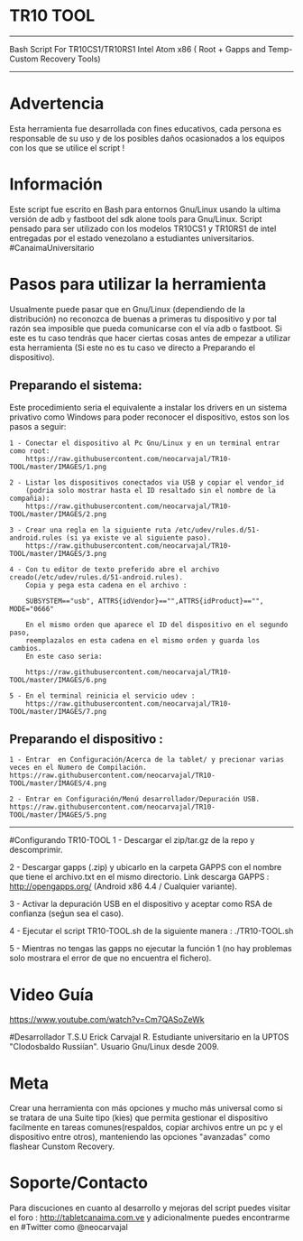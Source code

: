 # TR10 TOOL 
- - - - - - - - - - - - - - - - - - - - - - - - - - - - - - - - - - - - - - - - - - - - - - -
Bash Script For TR10CS1/TR10RS1 Intel Atom x86 ( Root + Gapps and Temp-Custom Recovery Tools) 
- - - - - - - - - - - - - - - - - - - - - - - - - - - - - - - - - - - - - - - - - - - - - - - -

# Advertencia
Esta herramienta fue desarrollada con fines educativos, cada persona es responsable de su uso y de los posibles daños ocasionados a los equipos con los que se utilice el script !

# Información
Este script fue escrito en Bash para entornos Gnu/Linux usando la ultima versión de adb y fastboot del sdk alone tools para Gnu/Linux. Script pensado para ser utilizado con los modelos TR10CS1 y TR10RS1 de intel entregadas por el estado venezolano a estudiantes universitarios. #CanaimaUniversitario

# Pasos para utilizar la herramienta	
Usualmente puede pasar que en Gnu/Linux (dependiendo de la distribución) no reconozca de buenas a primeras tu dispositivo y por tal razón sea imposible que pueda comunicarse con el vía adb o fastboot. Si este es tu caso tendrás que hacer ciertas cosas antes de empezar a utilizar esta herramienta (Si este no es tu caso ve directo a Preparando el dispositivo).

## Preparando el sistema:	

Este procedimiento seria el equivalente a instalar los drivers en un sistema privativo como Windows para poder reconocer el dispositivo, estos son los pasos a seguir:

	1 - Conectar el dispositivo al Pc Gnu/Linux y en un terminal entrar como root:
		https://raw.githubusercontent.com/neocarvajal/TR10-TOOL/master/IMAGES/1.png

    2 - Listar los dispositivos conectados via USB y copiar el vendor_id 
  		(podria solo mostrar hasta el ID resaltado sin el nombre de la compañia):
		https://raw.githubusercontent.com/neocarvajal/TR10-TOOL/master/IMAGES/2.png

	3 - Crear una regla en la siguiente ruta /etc/udev/rules.d/51-android.rules (si ya existe ve al siguiente paso).
		https://raw.githubusercontent.com/neocarvajal/TR10-TOOL/master/IMAGES/3.png

	4 - Con tu editor de texto preferido abre el archivo creado(/etc/udev/rules.d/51-android.rules).
		Copia y pega esta cadena en el archivo :
	
		SUBSYSTEM=="usb", ATTRS{idVendor}=="",ATTRS{idProduct}=="", MODE="0666"

  		En el mismo orden que aparece el ID del dispositivo en el segundo paso, 
  		reemplazalos en esta cadena en el mismo orden y guarda los cambios.
  		En este caso seria:

		https://raw.githubusercontent.com/neocarvajal/TR10-TOOL/master/IMAGES/6.png

	5 - En el terminal reinicia el servicio udev :
		https://raw.githubusercontent.com/neocarvajal/TR10-TOOL/master/IMAGES/7.png

## Preparando el dispositivo :	
	
	1 - Entrar  en Configuración/Acerca de la tablet/ y precionar varias veces en el Numero de Compilación.	
	https://raw.githubusercontent.com/neocarvajal/TR10-TOOL/master/IMAGES/4.png

	2 -	Entrar en Configuración/Menú desarrollador/Depuración USB.	
	https://raw.githubusercontent.com/neocarvajal/TR10-TOOL/master/IMAGES/5.png
-----------------------------------------------------------------------------------------------

#Configurando TR10-TOOL
1 - Descargar el zip/tar.gz de la repo y descomprimir.

2 - Descargar gapps (.zip) y ubicarlo en la carpeta GAPPS con el nombre que tiene el archivo.txt en el mismo directorio. Link descarga GAPPS : http://opengapps.org/ (Android x86 4.4 / Cualquier variante).

3 - Activar la depuración USB en el dispositivo y aceptar como RSA de confianza (seǵun sea el caso).

4 - Ejecutar el script TR10-TOOL.sh de la siguiente manera : ./TR10-TOOL.sh

5 - Mientras no tengas las gapps no ejecutar la función 1 (no hay problemas solo mostrara el error de que no encuentra el fichero).

# Video Guía
https://www.youtube.com/watch?v=Cm7QASoZeWk

#Desarrollador
T.S.U Erick Carvajal R. Estudiante universitario en la UPTOS "Clodosbaldo Russiían". Usuario Gnu/Linux desde 2009.

# Meta
Crear una herramienta con más opciones y mucho más universal como si se tratara de una Suite tipo (kies) que permita gestionar el dispositivo facilmente en tareas comunes(respaldos, copiar archivos entre un pc y el dispositivo entre otros), manteniendo las opciones "avanzadas" como flashear Cunstom Recovery.

# Soporte/Contacto
Para discuciones en cuanto al desarrollo y mejoras del script puedes visitar el foro : http://tabletcanaima.com.ve y adicionalmente puedes encontrarme en #Twitter como @neocarvajal

